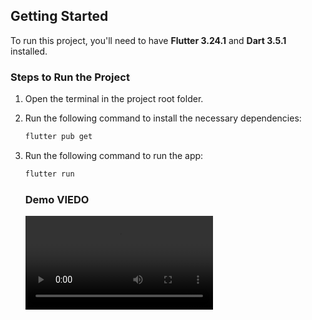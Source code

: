 ## Getting Started

To run this project, you'll need to have **Flutter 3.24.1** and **Dart 3.5.1** installed.

### Steps to Run the Project

1. Open the terminal in the project root folder.
2. Run the following command to install the necessary dependencies:
   ```bash
   flutter pub get
   ```
3. Run the following command to run the app:

   ```bash
   flutter run
   ```

   ### Demo VIEDO

    <video src="https://e-learning-app.s3.amazonaws.com/Simulator+Screen+Recording+-+iPhone+15+Pro+Max+-+2024-10-01+at+19.19.05.mp4">
    </div>
